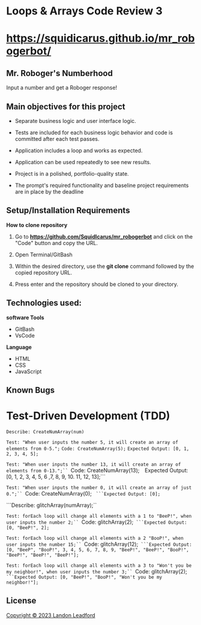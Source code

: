 # Loops & Arrays Code Review 3

# https://squidicarus.github.io/mr_robogerbot/

## Mr. Roboger's Numberhood

Input a number and get a Roboger response!

## Main objectives for this project

- Separate business logic and user interface logic.

- Tests are included for each business logic behavior and code is committed after each test passes.

- Application includes a loop and works as expected.

- Application can be used repeatedly to see new results.

- Project is in a polished, portfolio-quality state.

- The prompt's required functionality and baseline project requirements are in place by the deadline

## Setup/Installation Requirements

**How to clone repository**

1. Go to 
**https://github.com/SquidIcarus/mr_robogerbot**
and click on the "Code" button and copy the URL.

2. Open Terminal/GitBash

3. Within the desired directory, use the **git clone** command followed by the copied repository URL.

4. Press enter and the repository should be cloned to your directory.



## Technologies used:

**software Tools**
- GitBash
- VsCode

**Language**
- HTML
- CSS
- JavaScript

## Known Bugs

# Test-Driven Development (TDD)

```Describe: CreateNumArray(num)```

```Test: "When user inputs the number 5, it will create an array of elements from 0-5.";```
```Code: CreateNumArray(5);``` 
```Expected Output: [0, 1, 2, 3, 4, 5];```

```Test: "When user inputs the number 13, it will create an array of elements from 0-13.";``
```Code: CreateNumArray(13);``` 
```Expected Output: [0, 1, 2, 3, 4, 5, 6 ,7, 8, 9, 10. 11, 12, 13];```

```Test: "When user inputs the number 0, it will create an array of just 0.";``
```Code: CreateNumArray(0); ``
```Expected Output: [0];``

```Describe: glitchArray(numArray);``

```Test: forEach loop will change all elements with a 1 to "BeeP!", when user inputs the number 2;``
```Code: glitchArray(2);``
```Expected Output: [0, "BeeP!", 2];``

```Test: forEach loop will change all elements with a 2 "BooP!", when user inputs the number 15;``
```Code: glitchArray(12);``
```Expected Output: [0, "BeeP", "BooP!", 3, 4, 5, 6, 7, 8, 9, "BeeP!", "BeeP!", "BooP!", "BeeP!", "BeeP!", "BeeP!"];``

```Test: forEach loop will change all elements with a 3 to "Won't you be my neighbor!", when user inputs the number 3;``
```Code: glitchArray(2);``
```Expected Output: [0, "BeeP!", "BooP!", "Won't you be my neighbor!"];``




## License
[Copyright © 2023 Landon Leadford](LICENSE.txt)
